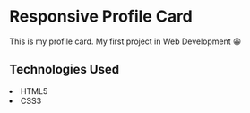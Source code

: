 # Responsive Profile Card
This is my profile card. My first project in Web Development 😀
## Technologies Used
<li>HTML5</li>
<li>CSS3</li>


